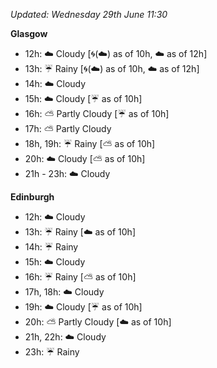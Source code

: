 *Updated: Wednesday 29th June 11:30*

**Glasgow**

* 12h: :cloud: Cloudy [:cyclone:(:cloud:) as of 10h, :cloud: as of 12h]
* 13h: :umbrella: Rainy [:cyclone:(:cloud:) as of 10h, :cloud: as of 12h]
* 14h: :cloud: Cloudy
* 15h: :cloud: Cloudy [:umbrella: as of 10h]
* 16h: :partly_sunny: Partly Cloudy [:umbrella: as of 10h]
* 17h: :partly_sunny: Partly Cloudy
* 18h, 19h: :umbrella: Rainy [:partly_sunny: as of 10h]
* 20h: :cloud: Cloudy [:partly_sunny: as of 10h]
* 21h - 23h: :cloud: Cloudy

**Edinburgh**

* 12h: :cloud: Cloudy
* 13h: :umbrella: Rainy [:cloud: as of 10h]
* 14h: :umbrella: Rainy
* 15h: :cloud: Cloudy
* 16h: :umbrella: Rainy [:partly_sunny: as of 10h]
* 17h, 18h: :cloud: Cloudy
* 19h: :cloud: Cloudy [:umbrella: as of 10h]
* 20h: :partly_sunny: Partly Cloudy [:cloud: as of 10h]
* 21h, 22h: :cloud: Cloudy
* 23h: :umbrella: Rainy
